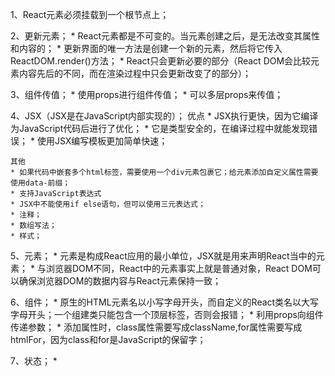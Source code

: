 1、React元素必须挂载到一个根节点上；

2、更新元素；
	* React元素都是不可变的。当元素创建之后，是无法改变其属性和内容的；
	* 更新界面的唯一方法是创建一个新的元素，然后将它传入ReactDOM.render()方法；
	* React只会更新必要的部分（React DOM会比较元素内容先后的不同，而在渲染过程中只会更新改变了的部分）；

3、组件传值；
	* 使用props进行组件传值；
	* 可以多层props来传值；


4、JSX（JSX是在JavaScript内部实现的）；
	优点
	* JSX执行更快，因为它编译为JavaScript代码后进行了优化；
	* 它是类型安全的，在编译过程中就能发现错误；
	* 使用JSX编写模板更加简单快速；

	其他
	* 如果代码中嵌套多个html标签，需要使用一个div元素包裹它；给元素添加自定义属性需要使用data-前缀；
	* 支持JavaScript表达式
	* JSX中不能使用if else语句，但可以使用三元表达式；
	* 注释；
	* 数组写法；
	* 样式；

5、元素；
	* 元素是构成React应用的最小单位，JSX就是用来声明React当中的元素；
	* 与浏览器DOM不同，React中的元素事实上就是普通对象，React DOM可以确保浏览器DOM的数据内容与React元素保持一致；

6、组件；
	* 原生的HTML元素名以小写字母开头，而自定义的React类名以大写字母开头；一个组建类只能包含一个顶层标签，否则会报错；
	* 利用props向组件传递参数；
	* 添加属性时，class属性需要写成className,for属性需要写成htmlFor，因为class和for是JavaScript的保留字；

7、状态；
	* 